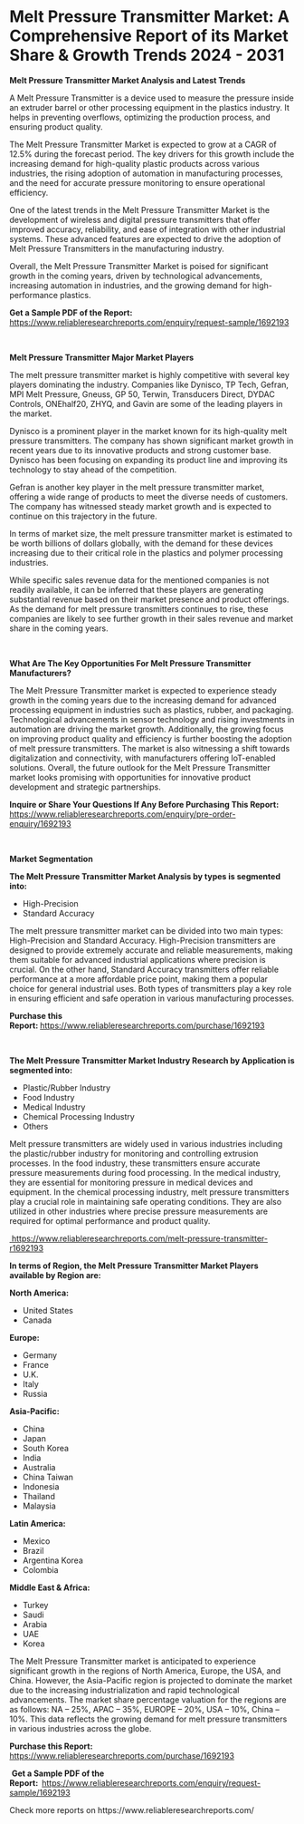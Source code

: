<p><h1>Melt Pressure Transmitter Market: A Comprehensive Report of its Market Share & Growth Trends 2024 - 2031</h1></p><p><strong>Melt Pressure Transmitter Market Analysis and Latest Trends</strong></p>
<p><p>A Melt Pressure Transmitter is a device used to measure the pressure inside an extruder barrel or other processing equipment in the plastics industry. It helps in preventing overflows, optimizing the production process, and ensuring product quality.</p><p>The Melt Pressure Transmitter Market is expected to grow at a CAGR of 12.5% during the forecast period. The key drivers for this growth include the increasing demand for high-quality plastic products across various industries, the rising adoption of automation in manufacturing processes, and the need for accurate pressure monitoring to ensure operational efficiency.</p><p>One of the latest trends in the Melt Pressure Transmitter Market is the development of wireless and digital pressure transmitters that offer improved accuracy, reliability, and ease of integration with other industrial systems. These advanced features are expected to drive the adoption of Melt Pressure Transmitters in the manufacturing industry.</p><p>Overall, the Melt Pressure Transmitter Market is poised for significant growth in the coming years, driven by technological advancements, increasing automation in industries, and the growing demand for high-performance plastics.</p></p>
<p><strong>Get a Sample PDF of the Report:&nbsp;</strong> <a href="https://www.reliableresearchreports.com/enquiry/request-sample/1692193">https://www.reliableresearchreports.com/enquiry/request-sample/1692193</a></p>
<p>&nbsp;</p>
<p><strong>Melt Pressure Transmitter Major Market Players</strong></p>
<p><p>The melt pressure transmitter market is highly competitive with several key players dominating the industry. Companies like Dynisco, TP Tech, Gefran, MPI Melt Pressure, Gneuss, GP 50, Terwin, Transducers Direct, DYDAC Controls, ONEhalf20, ZHYQ, and Gavin are some of the leading players in the market.</p><p>Dynisco is a prominent player in the market known for its high-quality melt pressure transmitters. The company has shown significant market growth in recent years due to its innovative products and strong customer base. Dynisco has been focusing on expanding its product line and improving its technology to stay ahead of the competition. </p><p>Gefran is another key player in the melt pressure transmitter market, offering a wide range of products to meet the diverse needs of customers. The company has witnessed steady market growth and is expected to continue on this trajectory in the future.</p><p>In terms of market size, the melt pressure transmitter market is estimated to be worth billions of dollars globally, with the demand for these devices increasing due to their critical role in the plastics and polymer processing industries.</p><p>While specific sales revenue data for the mentioned companies is not readily available, it can be inferred that these players are generating substantial revenue based on their market presence and product offerings. As the demand for melt pressure transmitters continues to rise, these companies are likely to see further growth in their sales revenue and market share in the coming years.</p></p>
<p>&nbsp;</p>
<p><strong>What Are The Key Opportunities For Melt Pressure Transmitter Manufacturers?</strong></p>
<p><p>The Melt Pressure Transmitter market is expected to experience steady growth in the coming years due to the increasing demand for advanced processing equipment in industries such as plastics, rubber, and packaging. Technological advancements in sensor technology and rising investments in automation are driving the market growth. Additionally, the growing focus on improving product quality and efficiency is further boosting the adoption of melt pressure transmitters. The market is also witnessing a shift towards digitalization and connectivity, with manufacturers offering IoT-enabled solutions. Overall, the future outlook for the Melt Pressure Transmitter market looks promising with opportunities for innovative product development and strategic partnerships.</p></p>
<p><strong>Inquire or Share Your Questions If Any Before Purchasing This Report:</strong> <a href="https://www.reliableresearchreports.com/enquiry/pre-order-enquiry/1692193">https://www.reliableresearchreports.com/enquiry/pre-order-enquiry/1692193</a></p>
<p>&nbsp;</p>
<p><strong>Market Segmentation</strong></p>
<p><strong>The Melt Pressure Transmitter Market Analysis by types is segmented into:</strong></p>
<p><ul><li>High-Precision</li><li>Standard Accuracy</li></ul></p>
<p><p>The melt pressure transmitter market can be divided into two main types: High-Precision and Standard Accuracy. High-Precision transmitters are designed to provide extremely accurate and reliable measurements, making them suitable for advanced industrial applications where precision is crucial. On the other hand, Standard Accuracy transmitters offer reliable performance at a more affordable price point, making them a popular choice for general industrial uses. Both types of transmitters play a key role in ensuring efficient and safe operation in various manufacturing processes.</p></p>
<p><strong>Purchase this Report:&nbsp;</strong><a href="https://www.reliableresearchreports.com/purchase/1692193">https://www.reliableresearchreports.com/purchase/1692193</a></p>
<p>&nbsp;</p>
<p><strong>The Melt Pressure Transmitter Market Industry Research by Application is segmented into:</strong></p>
<p><ul><li>Plastic/Rubber Industry</li><li>Food Industry</li><li>Medical Industry</li><li>Chemical Processing Industry</li><li>Others</li></ul></p>
<p><p>Melt pressure transmitters are widely used in various industries including the plastic/rubber industry for monitoring and controlling extrusion processes. In the food industry, these transmitters ensure accurate pressure measurements during food processing. In the medical industry, they are essential for monitoring pressure in medical devices and equipment. In the chemical processing industry, melt pressure transmitters play a crucial role in maintaining safe operating conditions. They are also utilized in other industries where precise pressure measurements are required for optimal performance and product quality.</p></p>
<p><a href="https://www.reliableresearchreports.com/melt-pressure-transmitter-r1692193">&nbsp;https://www.reliableresearchreports.com/melt-pressure-transmitter-r1692193</a></p>
<p><strong>In terms of Region, the Melt Pressure Transmitter Market Players available by Region are:</strong></p>
<p>
    <p> <strong> North America: </strong>
        <ul>
            <li>United States</li>
            <li>Canada</li>
        </ul>
        </p> 
    <p> <strong> Europe: </strong>
        <ul>
            <li>Germany</li>
            <li>France</li>
            <li>U.K.</li>
            <li>Italy</li>
            <li>Russia</li>
        </ul>
        </p> 
    <p> <strong> Asia-Pacific: </strong>
        <ul>
            <li>China</li>
            <li>Japan</li>
            <li>South Korea</li>
            <li>India</li>
            <li>Australia</li>
            <li>China Taiwan</li>
            <li>Indonesia</li>
            <li>Thailand</li>
            <li>Malaysia</li>
        </ul>
        </p> 
    <p> <strong> Latin America: </strong>
        <ul>
            <li>Mexico</li>
            <li>Brazil</li>
            <li>Argentina Korea</li>
            <li>Colombia</li>
        </ul>
        </p> 
    <p> <strong> Middle East & Africa: </strong>
        <ul>
            <li>Turkey</li>
            <li>Saudi</li>
            <li>Arabia</li>
            <li>UAE</li>
            <li>Korea</li>
        </ul>
    </p>
    </p>
<p><p>The Melt Pressure Transmitter market is anticipated to experience significant growth in the regions of North America, Europe, the USA, and China. However, the Asia-Pacific region is projected to dominate the market due to the increasing industrialization and rapid technological advancements. The market share percentage valuation for the regions are as follows: NA – 25%, APAC – 35%, EUROPE – 20%, USA – 10%, China – 10%. This data reflects the growing demand for melt pressure transmitters in various industries across the globe.</p></p>
<p><strong>Purchase this Report: </strong><a href="https://www.reliableresearchreports.com/purchase/1692193">https://www.reliableresearchreports.com/purchase/1692193</a></p>
<p>&nbsp;<strong>Get a Sample PDF of the Report:&nbsp;&nbsp;</strong><a href="https://www.reliableresearchreports.com/enquiry/request-sample/1692193">https://www.reliableresearchreports.com/enquiry/request-sample/1692193</a></p>
<p><strong></strong></p>
<p>Check more reports on https://www.reliableresearchreports.com/</p>